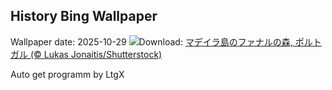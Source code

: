 ## History Bing Wallpaper
Wallpaper date: 2025-10-29
![](https://www.bing.com/th?id=OHR.FanalForest_JA-JP5058622515_UHD.jpg&w=1000)Download: [マデイラ島のファナルの森, ポルトガル (© Lukas Jonaitis/Shutterstock)](https://www.bing.com/th?id=OHR.FanalForest_JA-JP5058622515_UHD.jpg)

Auto get programm by LtgX
